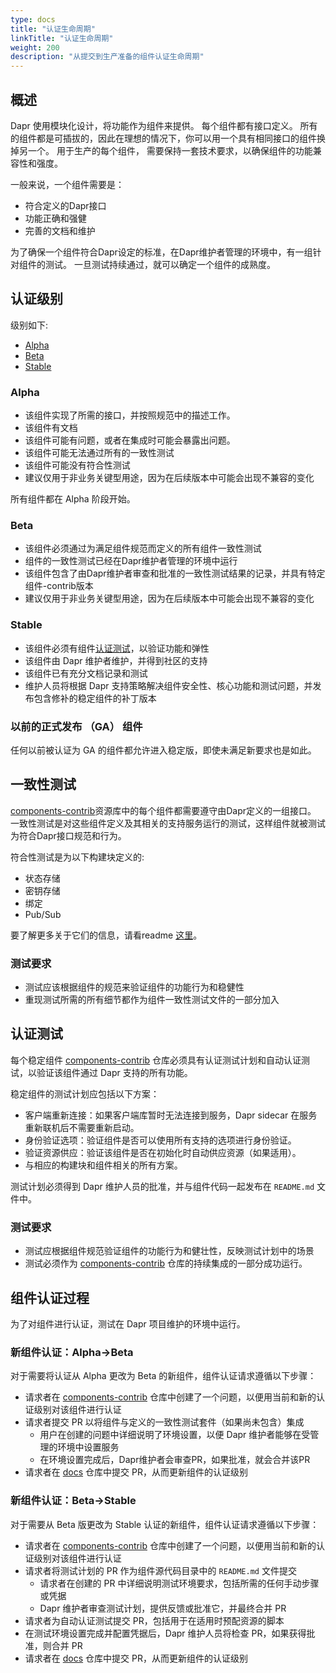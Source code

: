 ```yaml
---
type: docs
title: "认证生命周期"
linkTitle: "认证生命周期"
weight: 200
description: "从提交到生产准备的组件认证生命周期"
---
```


## 概述

Dapr 使用模块化设计，将功能作为组件来提供。 每个组件都有接口定义。  所有的组件都是可插拔的，因此在理想的情况下，你可以用一个具有相同接口的组件换掉另一个。 用于生产的每个组件， 需要保持一套技术要求，以确保组件的功能兼容性和强度。

一般来说，一个组件需要是：
- 符合定义的Dapr接口
- 功能正确和强健
- 完善的文档和维护

为了确保一个组件符合Dapr设定的标准，在Dapr维护者管理的环境中，有一组针对组件的测试。 一旦测试持续通过，就可以确定一个组件的成熟度。

## 认证级别

级别如下:
- [Alpha](#alpha)
- [Beta](#beta)
- [Stable](#stable)

### Alpha

- 该组件实现了所需的接口，并按照规范中的描述工作。
- 该组件有文档
- 该组件可能有问题，或者在集成时可能会暴露出问题。
- 该组件可能无法通过所有的一致性测试
- 该组件可能没有符合性测试
- 建议仅用于非业务关键型用途，因为在后续版本中可能会出现不兼容的变化

所有组件都在 Alpha 阶段开始。

### Beta

- 该组件必须通过为满足组件规范而定义的所有组件一致性测试
- 组件的一致性测试已经在Dapr维护者管理的环境中运行
- 该组件包含了由Dapr维护者审查和批准的一致性测试结果的记录，并具有特定组件-contrib版本
- 建议仅用于非业务关键型用途，因为在后续版本中可能会出现不兼容的变化

### Stable

- 该组件必须有组件[认证测试](#certification-tests)，以验证功能和弹性
- 该组件由 Dapr 维护者维护，并得到社区的支持
- 该组件已有充分文档记录和测试
- 维护人员将根据 Dapr 支持策略解决组件安全性、核心功能和测试问题，并发布包含修补的稳定组件的补丁版本

### 以前的正式发布 （GA） 组件

任何以前被认证为 GA 的组件都允许进入稳定版，即使未满足新要求也是如此。

## 一致性测试

[components-contrib](https://github.com/dapr/components-contrib)资源库中的每个组件都需要遵守由Dapr定义的一组接口。 一致性测试是对这些组件定义及其相关的支持服务运行的测试，这样组件就被测试为符合Dapr接口规范和行为。

符合性测试是为以下构建块定义的:

- 状态存储
- 密钥存储
- 绑定
- Pub/Sub

要了解更多关于它们的信息，请看readme [这里](https://github.com/dapr/components-contrib/blob/master/tests/conformance/README.md)。

### 测试要求

- 测试应该根据组件的规范来验证组件的功能行为和稳健性
- 重现测试所需的所有细节都作为组件一致性测试文件的一部分加入

## 认证测试

每个稳定组件 [components-contrib](https://github.com/dapr/components-contrib) 仓库必须具有认证测试计划和自动认证测试，以验证该组件通过 Dapr 支持的所有功能。

稳定组件的测试计划应包括以下方案：

- 客户端重新连接：如果客户端库暂时无法连接到服务，Dapr sidecar 在服务重新联机后不需要重新启动。
- 身份验证选项：验证组件是否可以使用所有支持的选项进行身份验证。
- 验证资源供应：验证该组件是否在初始化时自动供应资源（如果适用）。
- 与相应的构建块和组件相关的所有方案。

测试计划必须得到 Dapr 维护人员的批准，并与组件代码一起发布在 `README.md` 文件中。

### 测试要求

- 测试应根据组件规范验证组件的功能行为和健壮性，反映测试计划中的场景
- 测试必须作为 [components-contrib](https://github.com/dapr/components-contrib) 仓库的持续集成的一部分成功运行。


## 组件认证过程

为了对组件进行认证，测试在 Dapr 项目维护的环境中运行。

### 新组件认证：Alpha->Beta

对于需要将认证从 Alpha 更改为 Beta 的新组件，组件认证请求遵循以下步骤：
- 请求者在 [components-contrib](https://github.com/dapr/components-contrib) 仓库中创建了一个问题，以便用当前和新的认证级别对该组件进行认证
- 请求者提交 PR 以将组件与定义的一致性测试套件（如果尚未包含）集成
    - 用户在创建的问题中详细说明了环境设置，以便 Dapr 维护者能够在受管理的环境中设置服务
    - 在环境设置完成后，Dapr维护者会审查PR，如果批准，就会合并该PR
- 请求者在 [docs](https://github.com/dapr/docs) 仓库中提交 PR，从而更新组件的认证级别

### 新组件认证：Beta->Stable

对于需要从 Beta 版更改为 Stable 认证的新组件，组件认证请求遵循以下步骤：
- 请求者在 [components-contrib](https://github.com/dapr/components-contrib) 仓库中创建了一个问题，以便用当前和新的认证级别对该组件进行认证
- 请求者将测试计划的 PR 作为组件源代码目录中的 `README.md` 文件提交
    - 请求者在创建的 PR 中详细说明测试环境要求，包括所需的任何手动步骤或凭据
    - Dapr 维护者审查测试计划，提供反馈或批准它，并最终合并 PR
- 请求者为自动认证测试提交 PR，包括用于在适用时预配资源的脚本
- 在测试环境设置完成并配置凭据后，Dapr 维护人员将检查 PR，如果获得批准，则合并 PR
- 请求者在 [docs](https://github.com/dapr/docs) 仓库中提交 PR，从而更新组件的认证级别
